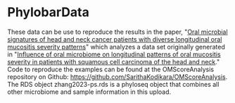 # PhylobarData

These data can be use to reproduce the results in the paper,
"[Oral microbial signatures of head and neck cancer patients with diverse longitudinal oral mucositis severity patterns](https://www.biorxiv.org/content/10.1101/2025.07.15.665024v1.full)" which analyzes a data set originally generated in
"[Influence of oral microbiome on longitudinal patterns of oral mucositis severity in patients with squamous cell carcinoma of the head and neck](https://acsjournals.onlinelibrary.wiley.com/doi/epdf/10.1002/cncr.35001)." Code to
reproduce the examples can be found at the OMScoreAnalysis repository on Github:
https://github.com/SarithaKodikara/OMScoreAnalysis. The RDS object
zhang2023-ps.rds is a phyloseq object that combines all other microbiome and
sample information in this upload.
